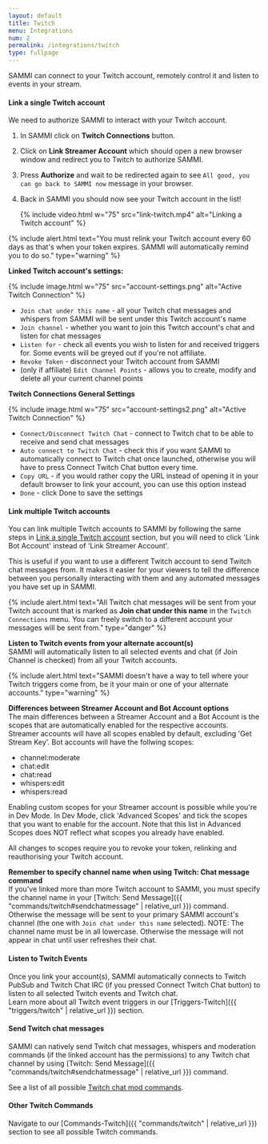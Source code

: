 ```yaml
---
layout: default
title: Twitch
menu: Integrations
num: 2
permalink: /integrations/twitch
type: fullpage
---
```


SAMMI can connect to your Twitch account, remotely control it and listen to events in your stream.

#### Link a single Twitch account
We need to authorize SAMMI to interact with your Twitch account.

1. In SAMMI click on **Twitch Connections** button.
2. Click on **Link Streamer Account** which should open a new browser window and redirect you to Twitch to authorize SAMMI.
3. Press **Authorize** and wait to be redirected again to see `All good, you can go back to SAMMI now` message in your browser.
4. Back in SAMMI you should now see your Twitch account in the list!


   {% include video.html w="75" src="link-twitch.mp4" alt="Linking a Twitch account" %}

{% include alert.html text="You must relink your Twitch account every 60 days as that's when your token expires. SAMMI will automatically remind you to do so." type="warning" %}

**Linked Twitch account's settings:**

{% include image.html w="75" src="account-settings.png" alt="Active Twitch Connection" %}

- `Join chat under this name` - all your Twitch chat messages and whispers from SAMMI will be sent under this Twitch account's name
- `Join channel` - whether you want to join this Twitch account's chat and listen for chat messages
- `Listen for` - check all events you wish to listen for and received triggers for. Some events will be greyed out if you're not affiliate.
- `Revoke Token` - disconnect your Twitch account from SAMMI
- (only if affiliate) `Edit Channel Points` - allows you to create, modify and delete all your current channel points

**Twitch Connections General Settings**

{% include image.html w="75" src="account-settings2.png" alt="Active Twitch Connection" %}

- `Connect/Disconnect Twitch Chat` - connect to Twitch chat to be able to receive and send chat messages
- `Auto connect to Twitch Chat` - check this if you want SAMMI to automatically connect to Twitch chat once launched, otherwise you will have to press Connect Twitch Chat button every time.
- `Copy URL` - if you would rather copy the URL instead of opening it in your default browser to link your account, you can use this option instead
- `Done` - click Done to save the settings


#### Link multiple Twitch accounts
You can link multiple Twitch accounts to SAMMI by following the same steps in [Link a single Twitch account](#linkasingletwitchaccount) section, but you will need to click 'Link Bot Account' instead of 'Link Streamer Account'.

This is useful if you want to use a different Twitch account to send Twitch chat messages from. It makes it easier for your viewers to tell the difference between you personally interacting with them and any automated messages you have set up in SAMMI.

{% include alert.html text="All Twitch chat messages will be sent from your Twitch account that is marked as <strong>Join chat under this name</strong> in the <code>Twitch Connections</code> menu. You can freely switch to a different account your messages will be sent from." type="danger" %}

**Listen to Twitch events from your alternate account(s)**\
SAMMI will automatically listen to all selected events and chat (if Join Channel is checked) from all your Twitch accounts.

{% include alert.html text="SAMMI doesn't have a way to tell where your Twitch triggers come from, be it your main or one of your alternate accounts." type="warning" %}

**Differences between Streamer Account and Bot Account options**\
The main differences between a Streamer Account and a Bot Account is the scopes that are automatically enabled for the respective accounts. Streamer accounts will have all scopes enabled by default, excluding 'Get Stream Key'. Bot accounts will have the follwing scopes:
- channel:moderate
- chat:edit
- chat:read
- whispers:edit
- whispers:read

Enabling custom scopes for your Streamer account is possible while you're in Dev Mode. In Dev Mode, click 'Advanced Scopes' and tick the scopes that you want to enable for the account. Note that this list in Advanced Scopes does NOT reflect what scopes you already have enabled. 

All changes to scopes require you to revoke your token, relinking and reauthorising your Twitch account. 

**Remember to specify channel name when using Twitch: Chat message command**\
If you've linked more than more Twitch account to SAMMI, you must specify the channel name in your [Twitch: Send Message]({{ "commands/twitch#sendchatmessage" | relative_url }}) command. Otherwise the message will be sent to your primary SAMMI account's channel (the one with `Join chat under this name` selected). NOTE: The channel name must be in all lowercase. Otherwise the message will not appear in chat until user refreshes their chat.

#### Listen to Twitch Events

Once you link your account(s), SAMMI automatically connects to Twitch PubSub and Twitch Chat IRC (if you pressed Connect Twitch Chat button) to listen to all selected Twitch events and Twitch chat.\
Learn more about all Twitch event triggers in our [Triggers-Twitch]({{ "triggers/twitch" | relative_url }}) section.


#### Send Twitch chat messages

SAMMI can natively send Twitch chat messages, whispers and moderation commands (if the linked account has the permissions) to any Twitch chat channel by using [Twitch: Send Message]({{ "commands/twitch#sendchatmessage" | relative_url }}) command.

See a list of all possible [Twitch chat mod commands](https://help.twitch.tv/s/article/chat-commands?language=en_US#AllMods).

#### Other Twitch Commands
Navigate to our [Commands-Twitch]({{ "commands/twitch" | relative_url }}) section to see all possible Twitch commands.
